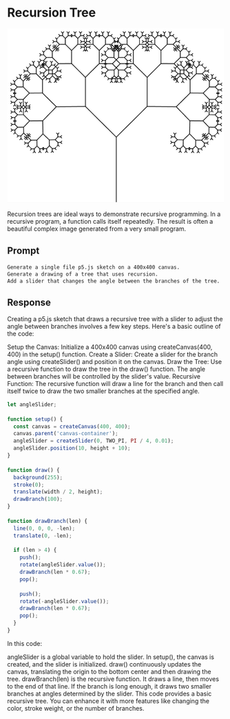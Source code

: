 # Recursion Tree

![Recursion Tree Icon](icon.png)

Recursion trees are ideal ways to demonstrate recursive programming.
In a recursive program, a function calls itself repeatedly.
The result is often a beautiful complex image generated from
a very small program.

## Prompt

```linenums="0"
Generate a single file p5.js sketch on a 400x400 canvas.
Generate a drawing of a tree that uses recursion.
Add a slider that changes the angle between the branches of the tree.
```

## Response

Creating a p5.js sketch that draws a recursive tree with a slider to adjust the angle between branches involves a few key steps. Here's a basic outline of the code:

Setup the Canvas: Initialize a 400x400 canvas using createCanvas(400, 400) in the setup() function.
Create a Slider: Create a slider for the branch angle using createSlider() and position it on the canvas.
Draw the Tree: Use a recursive function to draw the tree in the draw() function. The angle between branches will be controlled by the slider's value.
Recursive Function: The recursive function will draw a line for the branch and then call itself twice to draw the two smaller branches at the specified angle.


```js
let angleSlider;

function setup() {
  const canvas = createCanvas(400, 400);
  canvas.parent('canvas-container');
  angleSlider = createSlider(0, TWO_PI, PI / 4, 0.01);
  angleSlider.position(10, height + 10);
}

function draw() {
  background(255);
  stroke(0);
  translate(width / 2, height);
  drawBranch(100);
}

function drawBranch(len) {
  line(0, 0, 0, -len);
  translate(0, -len);

  if (len > 4) {
    push();
    rotate(angleSlider.value());
    drawBranch(len * 0.67);
    pop();

    push();
    rotate(-angleSlider.value());
    drawBranch(len * 0.67);
    pop();
  }
}
```

In this code:

angleSlider is a global variable to hold the slider.
In setup(), the canvas is created, and the slider is initialized.
draw() continuously updates the canvas, translating the origin to the bottom center and then drawing the tree.
drawBranch(len) is the recursive function. It draws a line, then moves to the end of that line. If the branch is long enough, it draws two smaller branches at angles determined by the slider.
This code provides a basic recursive tree. You can enhance it with more features like changing the color, stroke weight, or the number of branches.